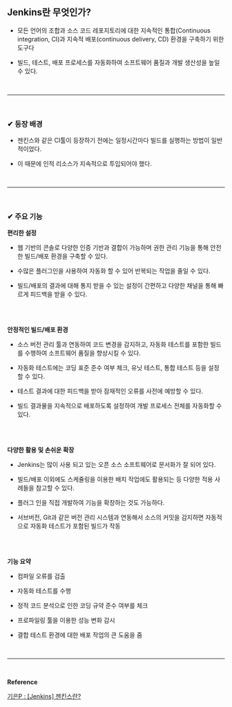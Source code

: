 ## Jenkins란 무엇인가?
- 모든 언어의 조합과 소스 코드 레포지토리에 대한 지속적인 통합(Continuous integration, CI)과 지속적 배포(continuous delivery, CD) 환경을 구축하기 위한 도구다

- 빌드, 테스트, 배포 프로세스를 자동화하여 소프트웨어 품질과 개발 생산성을 높일 수 있다.
<br>
<hr>
<br>

### ✔ 등장 배경
- 젠킨스와 같은 CI툴이 등장하기 전에는 일정시간마다 빌드를 실행하는 방법이 일반적이었다.

- 이 때문에 인적 리소스가 지속적으로 투입되어야 했다.
<br>
<hr>
<br>

### ✔ 주요 기능
**편리한 설정**
- 웹 기반의 콘솔로 다양한 인증 기반과 결합이 가능하며 권한 관리 기능을 통해 안전한 빌드/배포 환경을 구축할 수 있다.

- 수많은 플러그인을 사용하여 자동화 할 수 있어 반복되는 작업을 줄일 수 있다.

- 빌드/배포의 결과에 대해 통지 받을 수 있는 설정이 간편하고 다양한 채널을 통해 빠르게 피드백을 받을 수 있다.
<br>
<br>
 
**안정적인 빌드/배포 환경**
- 소스 버전 관리 툴과 연동하여 코드 변경을 감지하고, 자동화 테스트를 포함한 빌드를 수행하여 소프트웨어 품질을 향상시킬 수 있다.

- 자동화 테스트에는 코딩 표준 준수 여부 체크, 유닛 테스트, 통합 테스트 등을 설정할 수 있다.

- 테스트 결과에 대한 피드백을 받아 잠재적인 오류를 사전에 예방할 수 있다.

- 빌드 결과물을 지속적으로 배포하도록 설정하여 개발 프로세스 전체를 자동화할 수 있다.
<br>
<br>
 
**다양한 활용 및 손쉬운 확장**
- Jenkins는 많이 사용 되고 있는 오픈 소스 소프트웨어로 문서화가 잘 되어 있다.

- 빌드/배포 이외에도 스케쥴링을 이용한 배치 작업에도 활용되는 등 다양한 적용 사례들을 참고할 수 있다.

- 플러그 인을 직접 개발하여 기능을 확장하는 것도 가능하다.

- 서브버전, Git과 같은 버전 관리 시스템과 연동해서 소스의 커밋을 감지하면 자동적으로 자동화 테스트가 포함된 빌드가 작동
<br>
<br>

**기능 요약**
- 컴파일 오류를 검출

- 자동화 테스트를 수행

- 정적 코드 분석으로 인한 코딩 규약 준수 여부를 체크

- 프로파일링 툴을 이용한 성능 변화 감시

- 결합 테스트 환경에 대한 배포 작업의 큰 도움을 줌
<br>
<hr>
<br>

**Reference**<br>

[기은P : [Jenkins] 젠킨스란?](https://narup.tistory.com/179)
